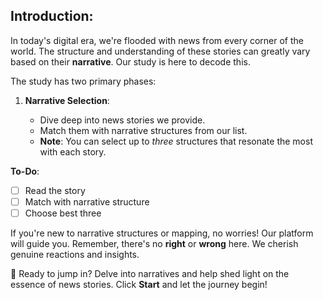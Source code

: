 ## **Introduction:**

In today's digital era, we're flooded with news from every corner of the world. The structure and understanding of these stories can greatly vary based on their **narrative**. Our study is here to decode this.

The study has two primary phases:

1. **Narrative Selection**:

   - Dive deep into news stories we provide.
   - Match them with narrative structures from our list.
   - **Note**: You can select up to _three_ structures that resonate the most with each story.

**To-Do**:

- [ ] Read the story
- [ ] Match with narrative structure
- [ ] Choose best three

If you're new to narrative structures or mapping, no worries! Our platform will guide you. Remember, there's no **right** or **wrong** here. We cherish genuine reactions and insights.

🚀 Ready to jump in? Delve into narratives and help shed light on the essence of news stories. Click **Start** and let the journey begin!
